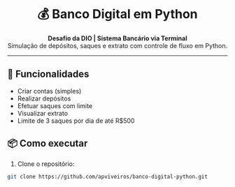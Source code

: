 <h1 align="center">💰 Banco Digital em Python</h1>

<p align="center">
  <strong>Desafio da DIO | Sistema Bancário via Terminal</strong><br>
  Simulação de depósitos, saques e extrato com controle de fluxo em Python.
</p>

---

## 🚀 Funcionalidades

- Criar contas (simples)
- Realizar depósitos
- Efetuar saques com limite
- Visualizar extrato
- Limite de 3 saques por dia de até R$500

## 📦 Como executar

1. Clone o repositório:
```bash
git clone https://github.com/apviveiros/banco-digital-python.git

